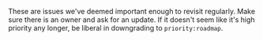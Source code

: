 These are issues we've deemed important enough to revisit regularly. Make sure there is an owner and ask for an update. If it doesn't seem like it's high priority any longer, be liberal in downgrading to `priority:roadmap`.